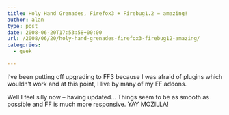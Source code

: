 ```yaml
---
title: Holy Hand Grenades, Firefox3 + Firebug1.2 = amazing!
author: alan
type: post
date: 2008-06-20T17:53:58+00:00
url: /2008/06/20/holy-hand-grenades-firefox3-firebug12-amazing/
categories:
  - geek

---
```

I&#8217;ve been putting off upgrading to FF3 because I was afraid of plugins which wouldn&#8217;t work and at this point, I live by many of my FF addons.

Well I feel silly now &#8211; having updated&#8230; Things seem to be as smooth as possible and FF is much more responsive. YAY MOZILLA!

